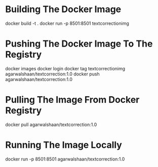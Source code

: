 # Building The Docker Image
docker build -t .
docker run -p 8501:8501 textcorrectionimg

# Pushing The Docker Image To The Registry
docker images
docker login
docker tag textcorrectionimg agarwalshaan/textcorrection:1.0
docker push agarwalshaan/textcorrection:1.0

# Pulling The Image From Docker Registry
docker pull agarwalshaan/textcorrection:1.0

# Running The Image Locally
docker run -p 8501:8501 agarwalshaan/textcorrection:1.0